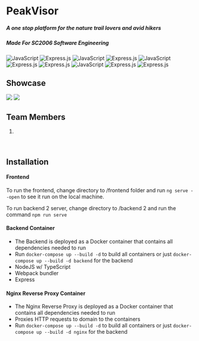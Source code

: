 # PeakVisor
##### A one stop platform for the nature trail lovers and avid hikers
##### Made For SC2006 Software Engineering

![JavaScript](https://img.shields.io/badge/javascript-%23323330.svg?style=for-the-badge&logo=javascript&logoColor=%23F7DF1E) ![Express.js](https://img.shields.io/badge/express.js-%23404d59.svg?style=for-the-badge&logo=express&logoColor=%2361DAFB) ![JavaScript](https://img.shields.io/badge/Angular-DD0031?style=for-the-badge&logo=angular&logoColor=white) ![Express.js](https://img.shields.io/badge/Docker-2CA5E0?style=for-the-badge&logo=docker&logoColor=white) ![JavaScript](	https://img.shields.io/badge/Node%20js-339933?style=for-the-badge&logo=nodedotjs&logoColor=white) ![Express.js](https://img.shields.io/badge/TypeScript-007ACC?style=for-the-badge&logo=typescript&logoColor=white) ![Express.js](https://img.shields.io/badge/GraphQl-E10098?style=for-the-badge&logo=graphql&logoColor=white) ![JavaScript](https://img.shields.io/badge/firebase-ffca28?style=for-the-badge&logo=firebase&logoColor=black) ![Express.js](https://img.shields.io/badge/HTML5-E34F26?style=for-the-badge&logo=html5&logoColor=white) ![Express.js](https://img.shields.io/badge/CSS3-1572B6?style=for-the-badge&logo=css3&logoColor=white)

## Showcase
![](https://github.com/ykIsCoding/PeakVisor/blob/draft/UX/peakvisor_computer_showcase.png) 
![](https://github.com/ykIsCoding/PeakVisor/blob/draft/UX/phone_peakvisor.png) 
<br>


## Team Members
1. 
<br>


## Installation

#### Frontend
To run the frontend, change directory to /frontend folder and run `ng serve --open` to see it run on the local machine.

To run backend 2 server, change directory to /backend 2 and run the command `npm run serve`


#### Backend Container
- The Backend is deployed as a Docker container that contains all dependencies needed to run
- Run ```docker-compose up --build -d``` to build all containers or just ```docker-compose up --build -d backend``` for the backend
- NodeJS w/ TypeScript
- Webpack bundler
- Express


#### Nginx Reverse Proxy Container
- The Nginx Reverse Proxy is deployed as a Docker container that contains all dependencies needed to run
- Proxies HTTP requests to domain to the containers 
- Run ```docker-compose up --build -d``` to build all containers or just ```docker-compose up --build -d nginx``` for the backend

<br>





